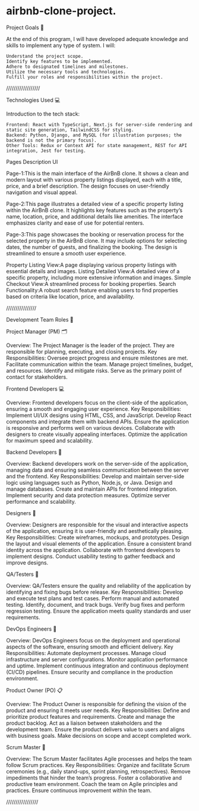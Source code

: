 # airbnb-clone-project.

Project Goals 🎯

  At the end of this program, I will have developed adequate knowledge and skills to implement any type of system. I will:
  
    Understand the project scope.
    Identify key features to be implemented.
    Adhere to designated timelines and milestones.
    Utilize the necessary tools and technologies.
    Fulfill your roles and responsibilities within the project.

//////////////////

Technologies Used 💻

  Introduction to the tech stack:
  
    Frontend: React with TypeScript, Next.js for server-side rendering and static site generation, TailwindCSS for styling.
    Backend: Python, Django, and MySQL (for illustration purposes; the backend is not the primary focus).
    Other Tools: Redux or Context API for state management, REST for API integration, Jest for testing.


Pages	Description	UI

  Page-1:This is the main interface of the AirBnB clone. It shows a clean and modern layout with various property listings displayed, each with a title, price, and a brief            description. The design focuses on user-friendly navigation and visual appeal.
  
  Page-2:This page illustrates a detailed view of a specific property listing within the AirBnB clone. It highlights key features such as the property’s name, location,               price, and additional details like amenities. The interface emphasizes clarity and ease of use for potential renters.
  
  Page-3:This page showcases the booking or reservation process for the selected property in the AirBnB clone. It may include options for selecting dates, the number of               guests, and finalizing the booking. The design is streamlined to ensure a smooth user experience.	
  
  Property Listing View:A page displaying various property listings with essential details and images.
  Listing Detailed View:A detailed view of a specific property, including more extensive information and images.
  Simple Checkout View:A streamlined process for booking properties.
  Search Functionality:A robust search feature enabling users to find properties based on criteria like location, price, and availability.

////////////////

Development Team Roles 👥

Project Manager (PM) 🗂️

  Overview: The Project Manager is the leader of the project. They are responsible for planning, executing, and closing projects.
  Key Responsibilities:
    Oversee project progress and ensure milestones are met.
    Facilitate communication within the team.
    Manage project timelines, budget, and resources.
    Identify and mitigate risks.
    Serve as the primary point of contact for stakeholders.
    
Frontend Developers 💻

  Overview: Frontend developers focus on the client-side of the application, ensuring a smooth and engaging user experience.
  Key Responsibilities:
    Implement UI/UX designs using HTML, CSS, and JavaScript.
    Develop React components and integrate them with backend APIs.
    Ensure the application is responsive and performs well on various devices.
    Collaborate with designers to create visually appealing interfaces.
    Optimize the application for maximum speed and scalability.
    
Backend Developers 🔧

  Overview: Backend developers work on the server-side of the application, managing data and ensuring seamless communication between the server and the frontend.
  Key Responsibilities:
    Develop and maintain server-side logic using languages such as Python, Node.js, or Java.
    Design and manage databases.
    Create and maintain APIs for frontend integration.
    Implement security and data protection measures.
    Optimize server performance and scalability.
    
Designers 🎨

  Overview: Designers are responsible for the visual and interactive aspects of the application, ensuring it is user-friendly and aesthetically pleasing.
  Key Responsibilities:
    Create wireframes, mockups, and prototypes.
    Design the layout and visual elements of the application.
    Ensure a consistent brand identity across the application.
    Collaborate with frontend developers to implement designs.
    Conduct usability testing to gather feedback and improve designs.
    
QA/Testers 🧪

  Overview: QA/Testers ensure the quality and reliability of the application by identifying and fixing bugs before release.
  Key Responsibilities:
    Develop and execute test plans and test cases.
    Perform manual and automated testing.
    Identify, document, and track bugs.
    Verify bug fixes and perform regression testing.
    Ensure the application meets quality standards and user requirements.
    
DevOps Engineers 🚀

  Overview: DevOps Engineers focus on the deployment and operational aspects of the software, ensuring smooth and efficient delivery.
  Key Responsibilities:
    Automate deployment processes.
    Manage cloud infrastructure and server configurations.
    Monitor application performance and uptime.
    Implement continuous integration and continuous deployment (CI/CD) pipelines.
    Ensure security and compliance in the production environment.
    
Product Owner (PO) 📋

  Overview: The Product Owner is responsible for defining the vision of the product and ensuring it meets user needs.
  Key Responsibilities:
    Define and prioritize product features and requirements.
    Create and manage the product backlog.
    Act as a liaison between stakeholders and the development team.
    Ensure the product delivers value to users and aligns with business goals.
    Make decisions on scope and accept completed work.
    
Scrum Master 🏅

  Overview: The Scrum Master facilitates Agile processes and helps the team follow Scrum practices.
  Key Responsibilities:
    Organize and facilitate Scrum ceremonies (e.g., daily stand-ups, sprint planning, retrospectives).
    Remove impediments that hinder the team’s progress.
    Foster a collaborative and productive team environment.
    Coach the team on Agile principles and practices.
    Ensure continuous improvement within the team.

/////////////////
